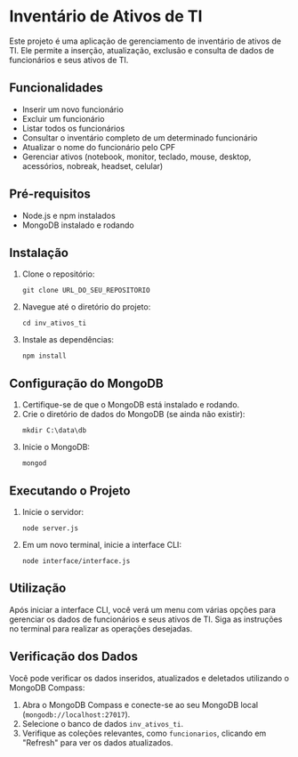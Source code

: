 # Inventário de Ativos de TI

Este projeto é uma aplicação de gerenciamento de inventário de ativos de TI. Ele permite a inserção, atualização, exclusão e consulta de dados de funcionários e seus ativos de TI.

## Funcionalidades

- Inserir um novo funcionário
- Excluir um funcionário
- Listar todos os funcionários
- Consultar o inventário completo de um determinado funcionário
- Atualizar o nome do funcionário pelo CPF
- Gerenciar ativos (notebook, monitor, teclado, mouse, desktop, acessórios, nobreak, headset, celular)

## Pré-requisitos

- Node.js e npm instalados
- MongoDB instalado e rodando

## Instalação

1. Clone o repositório:
    ```
    git clone URL_DO_SEU_REPOSITORIO
    ```
2. Navegue até o diretório do projeto:
    ```
    cd inv_ativos_ti
    ```
3. Instale as dependências:
    ```
    npm install
    ```

## Configuração do MongoDB

1. Certifique-se de que o MongoDB está instalado e rodando.
2. Crie o diretório de dados do MongoDB (se ainda não existir):
    ```
    mkdir C:\data\db
    ```
3. Inicie o MongoDB:
    ```
    mongod
    ```

## Executando o Projeto

1. Inicie o servidor:
    ```
    node server.js
    ```
2. Em um novo terminal, inicie a interface CLI:
    ```
    node interface/interface.js
    ```

## Utilização

Após iniciar a interface CLI, você verá um menu com várias opções para gerenciar os dados de funcionários e seus ativos de TI. Siga as instruções no terminal para realizar as operações desejadas.

## Verificação dos Dados

Você pode verificar os dados inseridos, atualizados e deletados utilizando o MongoDB Compass:
1. Abra o MongoDB Compass e conecte-se ao seu MongoDB local (`mongodb://localhost:27017`).
2. Selecione o banco de dados `inv_ativos_ti`.
3. Verifique as coleções relevantes, como `funcionarios`, clicando em "Refresh" para ver os dados atualizados.
